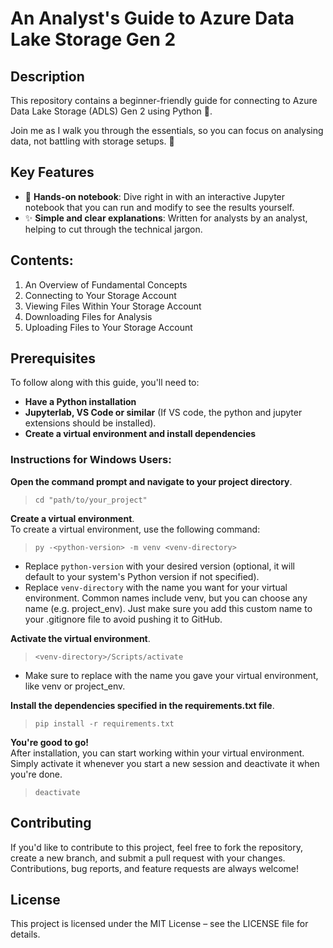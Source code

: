 # An Analyst's Guide to Azure Data Lake Storage Gen 2
## Description
This repository contains a beginner-friendly guide for connecting to Azure Data Lake Storage (ADLS) Gen 2 using Python 🐍.

Join me as I walk you through the essentials, so you can focus on analysing data, not battling with storage setups. 🚀

## Key Features
- :muscle: **Hands-on notebook**: Dive right in with an interactive Jupyter notebook that you can run and modify to see the results yourself.
- :sparkles: **Simple and clear explanations**: Written for analysts by an analyst, helping to cut through the technical jargon.

## Contents:

1. An Overview of Fundamental Concepts
2. Connecting to Your Storage Account
3. Viewing Files Within Your Storage Account
4. Downloading Files for Analysis
5. Uploading Files to Your Storage Account

## Prerequisites
To follow along with this guide, you'll need to:
- **Have a Python installation**
- **Jupyterlab, VS Code or similar**  (If VS code, the python and jupyter extensions should be installed).
- **Create a virtual environment and install dependencies**

### Instructions for Windows Users:
**Open the command prompt and navigate to your project directory**. <br>
> `cd "path/to/your_project"` <br>

**Create a virtual environment**.  
To create a virtual environment, use the following command:
> `py -<python-version> -m venv <venv-directory>` <br>
- Replace `python-version` with your desired version (optional, it will default to your system's Python version if not specified). <br>
- Replace `venv-directory` with the name you want for your virtual environment. Common names include venv, but you can choose any name (e.g. project_env). Just make sure you add this custom name to your .gitignore file to avoid pushing it to GitHub. <br>

**Activate the virtual environment**. 
> `<venv-directory>/Scripts/activate` <br>
- Make sure to replace <venv-directory> with the name you gave your virtual environment, like venv or project_env.

**Install the dependencies specified in the requirements.txt file**. <br>
> `pip install -r requirements.txt`

**You're good to go!** <br>
After installation, you can start working within your virtual environment. Simply activate it whenever you start a new session and deactivate it when you're done.
> `deactivate`

## Contributing
If you'd like to contribute to this project, feel free to fork the repository, create a new branch, and submit a pull request with your changes. Contributions, bug reports, and feature requests are always welcome!

## License
This project is licensed under the MIT License – see the LICENSE file for details.
